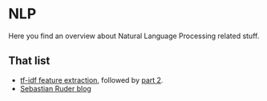 # NLP

Here you find an overview about Natural Language Processing related stuff.

## That list

- [tf-idf feature extraction](http://blog.christianperone.com/2011/09/machine-learning-text-feature-extraction-tf-idf-part-i/), followed by [part 2](http://blog.christianperone.com/2011/10/machine-learning-text-feature-extraction-tf-idf-part-ii/).
- [Sebastian Ruder blog](http://ruder.io/)
